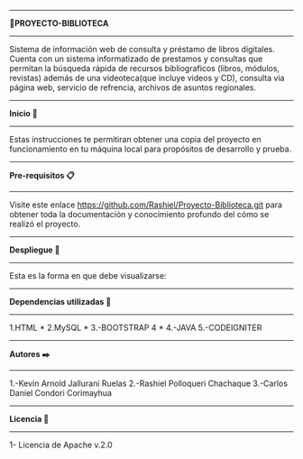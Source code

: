 *********************
**:paperclip:PROYECTO-BIBLIOTECA**
*********************
Sistema de información web de consulta y préstamo  de
libros digitales.
Cuenta con un  sistema informatizado  de  prestamos y 
consultas que permitan la búsqueda rápida de recursos
bibliograficos (libros, módulos, revistas) además  de 
una videoteca(que incluye videos y CD),  consulta via
página web,  servicio de refrencia, archivos 
de asuntos regionales.

*******************
**Inicio :memo:**
*******************
Estas instrucciones te permitiran obtener una copia del proyecto en funcionamiento en 
tu máquina local para propósitos de desarrollo y prueba.


***************************
**Pre-requisitos :clipboard:**
***************************
Visite este enlace <https://github.com/Rashiel/Proyecto-Biblioteca.git>
para obtener toda la documentación y conocimiento profundo del cómo se realizó el proyecto.


*************************
**Despliegue :file_folder:**
*************************
Esta es la forma en que debe visualizarse:


<Imagen>



*****************************************
**Dependencias utilizadas :nut_and_bolt:**
*****************************************
 1.HTML
 *
 2.MySQL
 *
 3.-BOOTSTRAP 4
 *
 4.-JAVA
 5.-CODEIGNITER

*******************
 **Autores :black_nib:**
*******************
 1.-Kevin Arnold Jallurani Ruelas <kevinjallurani>
 2.-Rashiel Polloqueri Chachaque <Rashiel Polloqueri Chachaque>
 3.-Carlos Daniel Condori Corimayhua <carlosdani123>

*******************
**Licencia :pushpin:**
*******************
 1- Licencia de Apache v.2.0
